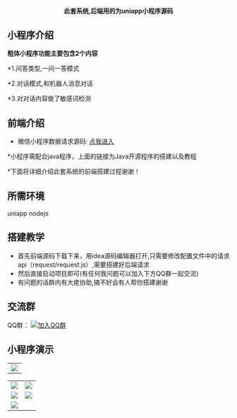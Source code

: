 <h4 align="center">此套系统,后端用的为uniapp小程序源码</h4>


## 小程序介绍

**粗体小程序功能主要包含2个内容** 

*1.问答类型,一问一答模式

*2.对话模式,和机器人消息对话

*3.对对话内容做了敏感词检测


## 前端介绍

* 微信小程序数据请求源码: [点我进入](https://gitee.com/e0cia/chatgpt_wechat_houtai)

*小程序需配合java程序，上面的链接为Java开源程序的搭建以及教程

*下面将详细介绍此套系统的前端搭建过程谢谢！

## 所需环境

uniapp
nodejs


## 搭建教学

* 首先前端源码下载下来，用idea源码编辑器打开,只需要修改配置文件中的请求api（request/request.js）,需要搭建好后端请求
* 然后直接启动项目即可(有任何我问题可以加入下方QQ群一起交流)
* 有问题的话群内有大佬协助,搞不好会有人帮你搭建谢谢

## 交流群

QQ群： [![加入QQ群](https://image.hongchiqingyun.com/qqgroup.jpg)](https://qm.qq.com/cgi-bin/qm/qr?k=r9wUrNxH5gX-EdMMdN4cVOt8MyQV2MnL&jump_from=webapi&authKey=UHRma7Iwg1U6UtlS9tWVEfhcU0WaNJuwRW3H1NHNDQjIkIvCpjC/RdNwFaMjxF3W) 


## 小程序演示
<table>
    <tr>
        <td><img src="https://image.hongchiqingyun.com/gh_35c30216652f_258.jpg"/></td>
    </tr>
</table>

<table>
    <tr>
        <td><img src="https://image.hongchiqingyun.com/1.jpg"/></td>
        <td><img src="https://image.hongchiqingyun.com/2.jpg"/></td>
    </tr>
    <tr>
        <td><img src="https://image.hongchiqingyun.com/3.jpg"/></td>
        <td><img src="https://image.hongchiqingyun.com/4.jpg"/></td>
    </tr>
    <tr>
        <td><img src="https://image.hongchiqingyun.com/5.jpg"/></td>
    </tr>	 
 
</table>
